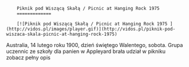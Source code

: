 
        Piknik pod Wiszącą Skałą / Picnic at Hanging Rock 1975 
        =============
        
        [![Piknik pod Wiszącą Skałą / Picnic at Hanging Rock 1975 ](http://vidos.pl/images/player.gif)](http://vidos.pl/piknik-pod-wiszaca-skala-picnic-at-hanging-rock-1975)
        
        
 Australia, 14 lutego roku 1900, dzień świętego Walentego, sobota. Grupa uczennic ze szkoły dla panien w Appleyard brała udział w pikniku zobacz pełny opis
    